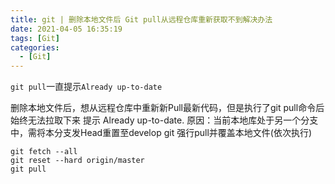 ```yaml
---
title: git | 删除本地文件后 Git pull从远程仓库重新获取不到解决办法
date: 2021-04-05 16:35:19
tags: [Git]
categories: 
  - [Git]
---
```

`git pull`一直提示`Already up-to-date`

<!-- more -->

删除本地文件后，想从远程仓库中重新新Pull最新代码，但是执行了git pull命令后始终无法拉取下来
提示 Already up-to-date.
原因：当前本地库处于另一个分支中，需将本分支发Head重置至develop
git 强行pull并覆盖本地文件(依次执行)
```
git fetch --all
git reset --hard origin/master
git pull
```